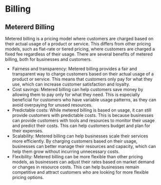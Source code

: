 # Billing

## Metererd Billing 

Metered billing is a pricing model where customers are charged based on their actual usage of a product or service. This differs from other pricing models, such as flat-rate or tiered pricing, where customers are charged a fixed fee regardless of their usage. There are several benefits of metered billing, both for businesses and customers.

* Fairness and transparency: Metered billing provides a fair and transparent way to charge customers based on their actual usage of a product or service. This means that customers only pay for what they use, which can increase customer satisfaction and loyalty.
* Cost savings: Metered billing can help customers save money by allowing them to pay only for what they need. This is especially beneficial for customers who have variable usage patterns, as they can avoid overpaying for unused resources.
* Predictable costs: While metered billing is based on usage, it can still provide customers with predictable costs. This is because businesses can provide customers with tools and resources to monitor their usage and predict their costs. This can help customers budget and plan for their expenses.
* Scalability: Metered billing can help businesses scale their services more efficiently. By charging customers based on their usage, businesses can better manage their resources and capacity, which can help them grow without incurring unnecessary costs.
* Flexibility: Metered billing can be more flexible than other pricing models, as businesses can adjust their rates based on market demand or changes in resource costs. This can help businesses remain competitive and attract customers who are looking for more flexible pricing options.


